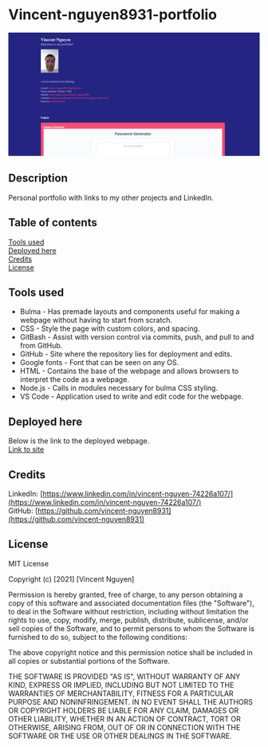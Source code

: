 # Vincent-nguyen8931-portfolio

![image](Portfolio-landing-page.png)

Description
------------

Personal portfolio with links to my other projects and LinkedIn.

 Table of contents
---------------
[Tools used](#Tools-used)<br />
[Deployed here](#Deployed-here)<br />
[Credits](#Credits)<br />
[License](#License)

Tools used
-------------------

* Bulma - Has premade layouts and components useful for making a webpage without having to start from scratch. 
* CSS - Style the page with custom colors, and spacing.
* GitBash - Assist with version control via commits, push, and pull to and from GitHub.
* GitHub - Site where the repository lies for deployment and edits.
* Google fonts - Font that can be seen on any OS.
* HTML - Contains the base of the webpage and allows browsers to interpret the code as a webpage.
* Node.js - Calls in modules necessary for bulma CSS styling.
* VS Code - Application used to write and edit code for the webpage.

Deployed here
-------------

Below is the link to the deployed webpage. <br />
[Link to site](https://vincent-nguyen8931.github.io/Vincent-nguyen8931-portfolio/)


Credits
---------------
LinkedIn: [https://www.linkedin.com/in/vincent-nguyen-74226a107/](https://www.linkedin.com/in/vincent-nguyen-74226a107/) <br />
GitHub: [https://github.com/vincent-nguyen8931](https://github.com/vincent-nguyen8931)


License
----------
MIT License

Copyright (c) [2021] [Vincent Nguyen]

Permission is hereby granted, free of charge, to any person obtaining a copy
of this software and associated documentation files (the "Software"), to deal
in the Software without restriction, including without limitation the rights
to use, copy, modify, merge, publish, distribute, sublicense, and/or sell
copies of the Software, and to permit persons to whom the Software is
furnished to do so, subject to the following conditions:

The above copyright notice and this permission notice shall be included in all
copies or substantial portions of the Software.

THE SOFTWARE IS PROVIDED "AS IS", WITHOUT WARRANTY OF ANY KIND, EXPRESS OR
IMPLIED, INCLUDING BUT NOT LIMITED TO THE WARRANTIES OF MERCHANTABILITY,
FITNESS FOR A PARTICULAR PURPOSE AND NONINFRINGEMENT. IN NO EVENT SHALL THE
AUTHORS OR COPYRIGHT HOLDERS BE LIABLE FOR ANY CLAIM, DAMAGES OR OTHER
LIABILITY, WHETHER IN AN ACTION OF CONTRACT, TORT OR OTHERWISE, ARISING FROM,
OUT OF OR IN CONNECTION WITH THE SOFTWARE OR THE USE OR OTHER DEALINGS IN THE
SOFTWARE.